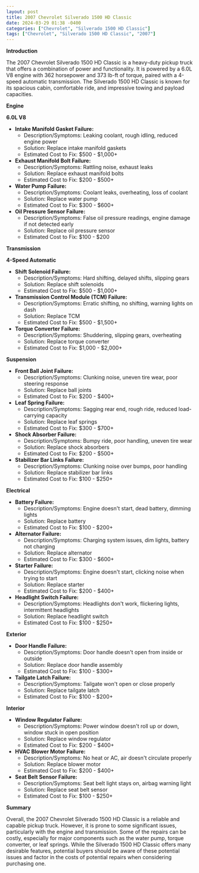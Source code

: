 ```yaml
---
layout: post
title: 2007 Chevrolet Silverado 1500 HD Classic
date: 2024-03-29 01:38 -0400
categories: ["Chevrolet", "Silverado 1500 HD Classic"]
tags: ["Chevrolet", "Silverado 1500 HD Classic", "2007"]
---
```

**Introduction**

The 2007 Chevrolet Silverado 1500 HD Classic is a heavy-duty pickup truck that offers a combination of power and functionality. It is powered by a 6.0L V8 engine with 362 horsepower and 373 lb-ft of torque, paired with a 4-speed automatic transmission. The Silverado 1500 HD Classic is known for its spacious cabin, comfortable ride, and impressive towing and payload capacities.

**Engine**

**6.0L V8**

* **Intake Manifold Gasket Failure:**
    * Description/Symptoms: Leaking coolant, rough idling, reduced engine power
    * Solution: Replace intake manifold gaskets
    * Estimated Cost to Fix: $500 - $1,000+
* **Exhaust Manifold Bolt Failure:**
    * Description/Symptoms: Rattling noise, exhaust leaks
    * Solution: Replace exhaust manifold bolts
    * Estimated Cost to Fix: $200 - $500+
* **Water Pump Failure:**
    * Description/Symptoms: Coolant leaks, overheating, loss of coolant
    * Solution: Replace water pump
    * Estimated Cost to Fix: $300 - $600+
* **Oil Pressure Sensor Failure:**
    * Description/Symptoms: False oil pressure readings, engine damage if not detected early
    * Solution: Replace oil pressure sensor
    * Estimated Cost to Fix: $100 - $200

**Transmission**

**4-Speed Automatic**

* **Shift Solenoid Failure:**
    * Description/Symptoms: Hard shifting, delayed shifts, slipping gears
    * Solution: Replace shift solenoids
    * Estimated Cost to Fix: $500 - $1,000+
* **Transmission Control Module (TCM) Failure:**
    * Description/Symptoms: Erratic shifting, no shifting, warning lights on dash
    * Solution: Replace TCM
    * Estimated Cost to Fix: $500 - $1,500+
* **Torque Converter Failure:**
    * Description/Symptoms: Shuddering, slipping gears, overheating
    * Solution: Replace torque converter
    * Estimated Cost to Fix: $1,000 - $2,000+

**Suspension**

* **Front Ball Joint Failure:**
    * Description/Symptoms: Clunking noise, uneven tire wear, poor steering response
    * Solution: Replace ball joints
    * Estimated Cost to Fix: $200 - $400+
* **Leaf Spring Failure:**
    * Description/Symptoms: Sagging rear end, rough ride, reduced load-carrying capacity
    * Solution: Replace leaf springs
    * Estimated Cost to Fix: $300 - $700+
* **Shock Absorber Failure:**
    * Description/Symptoms: Bumpy ride, poor handling, uneven tire wear
    * Solution: Replace shock absorbers
    * Estimated Cost to Fix: $200 - $500+
* **Stabilizer Bar Links Failure:**
    * Description/Symptoms: Clunking noise over bumps, poor handling
    * Solution: Replace stabilizer bar links
    * Estimated Cost to Fix: $100 - $250+

**Electrical**

* **Battery Failure:**
    * Description/Symptoms: Engine doesn't start, dead battery, dimming lights
    * Solution: Replace battery
    * Estimated Cost to Fix: $100 - $200+
* **Alternator Failure:**
    * Description/Symptoms: Charging system issues, dim lights, battery not charging
    * Solution: Replace alternator
    * Estimated Cost to Fix: $300 - $600+
* **Starter Failure:**
    * Description/Symptoms: Engine doesn't start, clicking noise when trying to start
    * Solution: Replace starter
    * Estimated Cost to Fix: $200 - $400+
* **Headlight Switch Failure:**
    * Description/Symptoms: Headlights don't work, flickering lights, intermittent headlights
    * Solution: Replace headlight switch
    * Estimated Cost to Fix: $100 - $250+

**Exterior**

* **Door Handle Failure:**
    * Description/Symptoms: Door handle doesn't open from inside or outside
    * Solution: Replace door handle assembly
    * Estimated Cost to Fix: $100 - $300+
* **Tailgate Latch Failure:**
    * Description/Symptoms: Tailgate won't open or close properly
    * Solution: Replace tailgate latch
    * Estimated Cost to Fix: $100 - $200+

**Interior**

* **Window Regulator Failure:**
    * Description/Symptoms: Power window doesn't roll up or down, window stuck in open position
    * Solution: Replace window regulator
    * Estimated Cost to Fix: $200 - $400+
* **HVAC Blower Motor Failure:**
    * Description/Symptoms: No heat or AC, air doesn't circulate properly
    * Solution: Replace blower motor
    * Estimated Cost to Fix: $200 - $400+
* **Seat Belt Sensor Failure:**
    * Description/Symptoms: Seat belt light stays on, airbag warning light
    * Solution: Replace seat belt sensor
    * Estimated Cost to Fix: $100 - $250+

**Summary**

Overall, the 2007 Chevrolet Silverado 1500 HD Classic is a reliable and capable pickup truck. However, it is prone to some significant issues, particularly with the engine and transmission. Some of the repairs can be costly, especially for major components such as the water pump, torque converter, or leaf springs. While the Silverado 1500 HD Classic offers many desirable features, potential buyers should be aware of these potential issues and factor in the costs of potential repairs when considering purchasing one.
